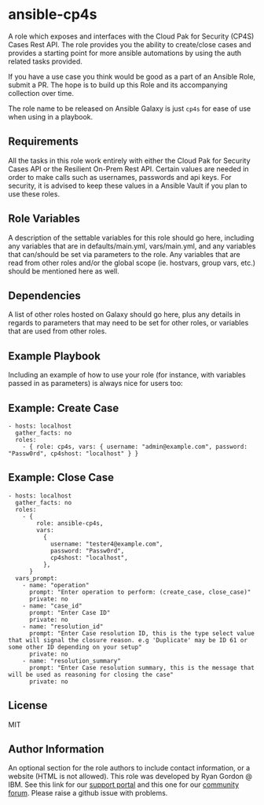 ansible-cp4s
=========

A role which exposes and interfaces with the Cloud Pak for Security (CP4S) Cases Rest API. The role provides you the ability to create/close cases and provides a starting point for more ansible automations by using the auth related tasks provided. 

If you have a use case you think would be good as a part of an Ansible Role, submit a PR. The hope is to build up this Role and its accompanying collection over time.

The role name to be released on Ansible Galaxy is just `cp4s` for ease of use when using in a playbook.

Requirements
------------
All the tasks in this role work entirely with either the Cloud Pak for Security Cases API or the Resilient On-Prem Rest API. 
Certain values are needed in order to make calls such as usernames, passwords and api keys. For security, it is advised to keep these values in a Ansible Vault if you plan to use these roles. 

Role Variables
--------------

A description of the settable variables for this role should go here, including any variables that are in defaults/main.yml, vars/main.yml, and any variables that can/should be set via parameters to the role. Any variables that are read from other roles and/or the global scope (ie. hostvars, group vars, etc.) should be mentioned here as well.

Dependencies
------------

A list of other roles hosted on Galaxy should go here, plus any details in regards to parameters that may need to be set for other roles, or variables that are used from other roles.

Example Playbook
----------------

Including an example of how to use your role (for instance, with variables passed in as parameters) is always nice for users too:

## Example: Create Case


    - hosts: localhost
      gather_facts: no
      roles:
        - { role: cp4s, vars: { username: "admin@example.com", password: "Passw0rd", cp4shost: "localhost" } }

## Example: Close Case

    - hosts: localhost
      gather_facts: no
      roles:
        - {
            role: ansible-cp4s,
            vars:
              {
                username: "tester4@example.com",
                password: "Passw0rd",
                cp4shost: "localhost",
              },
          }
      vars_prompt:
        - name: "operation"
          prompt: "Enter operation to perform: (create_case, close_case)"
          private: no
        - name: "case_id"
          prompt: "Enter Case ID"
          private: no
        - name: "resolution_id"
          prompt: "Enter Case resolution ID, this is the type select value that will signal the closure reason. e.g 'Duplicate' may be ID 61 or some other ID depending on your setup"
          private: no
        - name: "resolution_summary"
          prompt: "Enter Case resolution summary, this is the message that will be used as reasoning for closing the case"
          private: no


License
-------

MIT

Author Information
------------------

An optional section for the role authors to include contact information, or a website (HTML is not allowed).
This role was developed by Ryan Gordon @ IBM. See this link for our [support portal]() and this one for our [community forum](). Please raise a github issue with problems.
